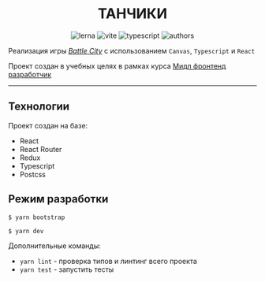 <div style="text-align:center;">

# ТАНЧИКИ

<!-- https://shields.io/ -->

![lerna](https://img.shields.io/badge/lerna-5.4.3-blue)
![vite](https://img.shields.io/badge/vite-3.0.7-blue)
![typescript](https://img.shields.io/badge/typescript-4.8.2-blue)
![authors](https://img.shields.io/badge/authors-FrontHeads-blueviolet)

</div>

Реализация игры [_Battle City_](https://en.wikipedia.org/wiki/Battle_City) с использованием `Canvas`, `Typescript` и `React`

Проект создан в учебных целях в рамках курса [Мидл фронтенд разработчик](https://practicum.yandex.ru/middle-frontend/)

---

## Технологии

Проект создан на базе:

- React
- React Router
- Redux
- Typescript
- Postcss

## Режим разработки

```
$ yarn bootstrap

$ yarn dev
```

Дополнительные команды:

- `yarn lint` - проверка типов и линтинг всего проекта
- `yarn test` - запустить тесты
